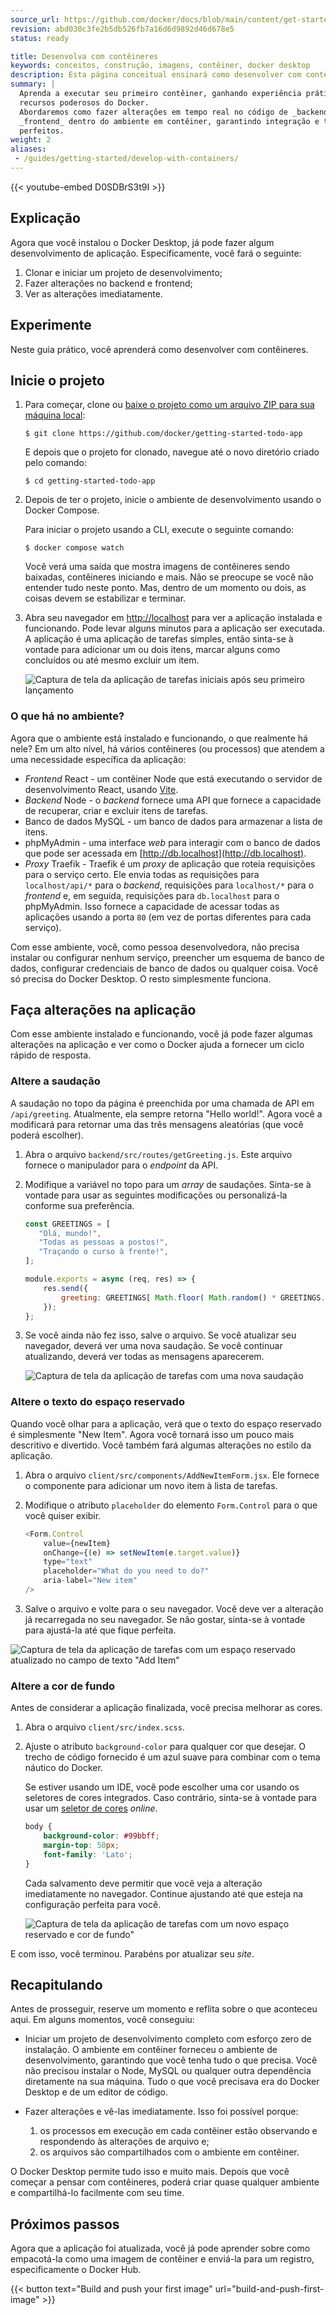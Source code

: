 ```yaml
---
source_url: https://github.com/docker/docs/blob/main/content/get-started/introduction/develop-with-containers.md
revision: abd030c3fe2b5db526fb7a16d6d9892d46d678e5
status: ready

title: Desenvolva com contêineres
keywords: conceitos, construção, imagens, contêiner, docker desktop
description: Esta página conceitual ensinará como desenvolver com contêineres.
summary: |
  Aprenda a executar seu primeiro contêiner, ganhando experiência prática com os
  recursos poderosos do Docker.
  Abordaremos como fazer alterações em tempo real no código de _backend_ e
  _frontend_ dentro do ambiente em contêiner, garantindo integração e testes
  perfeitos.
weight: 2
aliases:
 - /guides/getting-started/develop-with-containers/
---
```


{{< youtube-embed D0SDBrS3t9I >}}

## Explicação

Agora que você instalou o Docker Desktop, já pode fazer algum desenvolvimento de
aplicação.
Especificamente, você fará o seguinte:

1. Clonar e iniciar um projeto de desenvolvimento;
2. Fazer alterações no backend e frontend;
3. Ver as alterações imediatamente.

## Experimente

Neste guia prático, você aprenderá como desenvolver com contêineres.


## Inicie o projeto

1. Para começar, clone ou
   [baixe o projeto como um arquivo ZIP para sua máquina local](https://github.com/docker/getting-started-todo-app/archive/refs/heads/main.zip):

    ```console
    $ git clone https://github.com/docker/getting-started-todo-app
    ```

   E depois que o projeto for clonado, navegue até o novo diretório criado pelo
   comando:

    ```console
    $ cd getting-started-todo-app
    ```

2. Depois de ter o projeto, inicie o ambiente de desenvolvimento usando o Docker
   Compose.


   Para iniciar o projeto usando a CLI, execute o seguinte comando:

   ```console
   $ docker compose watch
   ```

   Você verá uma saída que mostra imagens de contêineres sendo baixadas,
   contêineres iniciando e mais.
   Não se preocupe se você não entender tudo neste ponto.
   Mas, dentro de um momento ou dois, as coisas devem se estabilizar e terminar.


3. Abra seu navegador em [http://localhost](http://localhost) para ver a
   aplicação instalada e funcionando.
   Pode levar alguns minutos para a aplicação ser executada.
   A aplicação é uma aplicação de tarefas simples, então sinta-se à vontade para
   adicionar um ou dois itens, marcar alguns como concluídos ou até mesmo
   excluir um item.

   ![Captura de tela da aplicação de tarefas iniciais após seu primeiro lançamento](images/develop-getting-started-app-first-launch.webp?border=true)


### O que há no ambiente?

Agora que o ambiente está instalado e funcionando, o que realmente há nele?
Em um alto nível, há vários contêineres (ou processos) que atendem a uma
necessidade específica da aplicação:

* _Frontend_ React - um contêiner Node que está executando o servidor de
  desenvolvimento React, usando [Vite](https://vitejs.dev/).
* _Backend_ Node - o _backend_ fornece uma API que fornece a capacidade de
  recuperar, criar e excluir itens de tarefas.
* Banco de dados MySQL - um banco de dados para armazenar a lista de itens.
* phpMyAdmin - uma interface _web_ para interagir com o banco de dados que pode
  ser acessada em [http://db.localhost](http://db.localhost).
* _Proxy_ Traefik - Traefik é um _proxy_ de aplicação que roteia requisições
  para o serviço certo.
  Ele envia todas as requisições para `localhost/api/*` para o _backend_,
  requisições para `localhost/*` para o _frontend_ e, em seguida, requisições
  para `db.localhost` para o phpMyAdmin.
  Isso fornece a capacidade de acessar todas as aplicações usando a porta `80`
  (em vez de portas diferentes para cada serviço).

Com esse ambiente, você, como pessoa desenvolvedora, não precisa instalar ou
configurar nenhum serviço, preencher um esquema de banco de dados, configurar
credenciais de banco de dados ou qualquer coisa.
Você só precisa do Docker Desktop.
O resto simplesmente funciona.


## Faça alterações na aplicação

Com esse ambiente instalado e funcionando, você já pode fazer algumas alterações
na aplicação e ver como o Docker ajuda a fornecer um ciclo rápido de resposta.

### Altere a saudação

A saudação no topo da página é preenchida por uma chamada de API em
`/api/greeting`.
Atualmente, ela sempre retorna "Hello world!".
Agora você a modificará para retornar uma das três mensagens aleatórias (que
você poderá escolher).

1. Abra o arquivo `backend/src/routes/getGreeting.js`.
   Este arquivo fornece o manipulador para o _endpoint_ da API.

2. Modifique a variável no topo para um _array_ de saudações.
   Sinta-se à vontade para usar as seguintes modificações ou personalizá-la
   conforme sua preferência.

    ```js {linenos=table,hl_lines=["1-5",9],linenostart=1}
    const GREETINGS = [
       "Olá, mundo!",
       "Todas as pessoas a postos!",
       "Traçando o curso à frente!",
    ];

    module.exports = async (req, res) => {
        res.send({
            greeting: GREETINGS[ Math.floor( Math.random() * GREETINGS.length )],
        });
    };
    ```

3. Se você ainda não fez isso, salve o arquivo.
   Se você atualizar seu navegador, deverá ver uma nova saudação.
   Se você continuar atualizando, deverá ver todas as mensagens aparecerem.

    ![Captura de tela da aplicação de tarefas com uma nova saudação](images/develop-app-with-greetings.webp?border=true)


### Altere o texto do espaço reservado

Quando você olhar para a aplicação, verá que o texto do espaço reservado é
simplesmente "New Item".
Agora você tornará isso um pouco mais descritivo e divertido.
Você também fará algumas alterações no estilo da aplicação.

1. Abra o arquivo `client/src/components/AddNewItemForm.jsx`.
   Ele fornece o componente para adicionar um novo item à lista de tarefas.

2. Modifique o atributo `placeholder` do elemento `Form.Control` para o que você
   quiser exibir.

    ```js {linenos=table,hl_lines=[5],linenostart=33}
    <Form.Control
        value={newItem}
        onChange={(e) => setNewItem(e.target.value)}
        type="text"
        placeholder="What do you need to do?"
        aria-label="New item"
    />
    ```

3. Salve o arquivo e volte para o seu navegador.
   Você deve ver a alteração já recarregada no seu navegador.
   Se não gostar, sinta-se à vontade para ajustá-la até que fique perfeita.

![Captura de tela da aplicação de tarefas com um espaço reservado atualizado no campo de texto "Add Item"](images/develop-app-with-updated-placeholder.webp?border=true)


### Altere a cor de fundo

Antes de considerar a aplicação finalizada, você precisa melhorar as cores.

1. Abra o arquivo `client/src/index.scss`.

2. Ajuste o atributo `background-color` para qualquer cor que desejar.
   O trecho de código fornecido é um azul suave para combinar com o tema náutico
   do Docker.

   Se estiver usando um IDE, você pode escolher uma cor usando os seletores de
   cores integrados.
   Caso contrário, sinta-se à vontade para usar um
   [seletor de cores](https://www.w3schools.com/colors/colors_picker.asp)
   _online_.

    ```css {linenos=table,hl_lines=2,linenostart=3}
    body {
        background-color: #99bbff;
        margin-top: 50px;
        font-family: 'Lato';
    }
    ```

   Cada salvamento deve permitir que você veja a alteração imediatamente no
   navegador.
   Continue ajustando até que esteja na configuração perfeita para você.


   ![Captura de tela da aplicação de tarefas com um novo espaço reservado e cor de fundo"](images/develop-app-with-updated-client.webp?border=true)

E com isso, você terminou. Parabéns por atualizar seu _site_.


## Recapitulando

Antes de prosseguir, reserve um momento e reflita sobre o que aconteceu aqui.
Em alguns momentos, você conseguiu:

* Iniciar um projeto de desenvolvimento completo com esforço zero de instalação.
  O ambiente em contêiner forneceu o ambiente de desenvolvimento, garantindo que
  você tenha tudo o que precisa.
  Você não precisou instalar o Node, MySQL ou qualquer outra dependência
  diretamente na sua máquina.
  Tudo o que você precisava era do Docker Desktop e de um editor de código.

* Fazer alterações e vê-las imediatamente.
  Isso foi possível porque:
    1. os processos em execução em cada contêiner estão observando e respondendo
      às alterações de arquivo e;
    2. os arquivos são compartilhados com o ambiente em contêiner.

O Docker Desktop permite tudo isso e muito mais.
Depois que você começar a pensar com contêineres, poderá criar quase qualquer
ambiente e compartilhá-lo facilmente com seu time.

## Próximos passos

Agora que a aplicação foi atualizada, você já pode aprender sobre como
empacotá-la como uma imagem de contêiner e enviá-la para um registro,
especificamente o Docker Hub.

{{< button text="Build and push your first image" url="build-and-push-first-image" >}}

